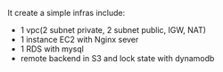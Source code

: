 It create a simple infras include: 
- 1 vpc(2 subnet private, 2 subnet public, IGW, NAT)
- 1 instance EC2 with Nginx sever
- 1 RDS with mysql
- remote backend in S3 and lock state with dynamodb
